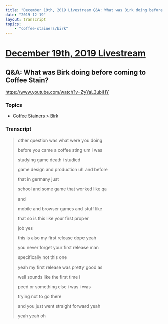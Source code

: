 ```yaml
---
title: "December 19th, 2019 Livestream Q&A: What was Birk doing before coming to Coffee Stain?"
date: "2019-12-19"
layout: transcript
topics:
    - "coffee-stainers/birk"
---
```

# [December 19th, 2019 Livestream](../2019-12-19.md)
## Q&A: What was Birk doing before coming to Coffee Stain?
https://www.youtube.com/watch?v=ZyYaL3ubiHY

### Topics
* [Coffee Stainers > Birk](../topics/coffee-stainers/birk.md)

### Transcript

> other question was what were you doing
> 
> before you came a coffee sting um i was
> 
> studying game death i studied
> 
> game design and production uh and before
> 
> that in germany just
> 
> school and some game that worked like qa
> 
> and
> 
> mobile and browser games and stuff like
> 
> that so is this like your first proper
> 
> job yes
> 
> this is also my first release dope yeah
> 
> you never forget your first release man
> 
> specifically not this one
> 
> yeah my first release was pretty good as
> 
> well sounds like the first time i
> 
> peed or something else i was i was
> 
> trying not to go there
> 
> and you just went straight forward yeah
> 
> yeah yeah oh
> 
